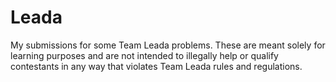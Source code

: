 Leada
=====

My submissions for some Team Leada problems. These are meant solely for learning purposes and are not intended to illegally help or qualify contestants in any way that violates Team Leada rules and regulations. 
